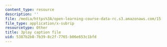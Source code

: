 ```yaml
---
content_type: resource
description: ''
file: /media/https%3A/open-learning-course-data-rc.s3.amazonaws.com/15-071-the-analytics-edge-spring-2017/5387b2b87b398c2f7765b06e653c1bfd_RS4Ol9PzxCM.srt
file_type: application/x-subrip
resourcetype: Other
title: 3play caption file
uid: 5387b2b8-7b39-8c2f-7765-b06e653c1bfd
---
```

